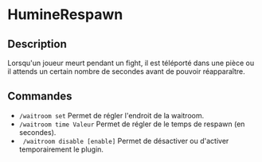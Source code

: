 # HumineRespawn

## Description

Lorsqu'un joueur meurt pendant un fight, il est téléporté dans une pièce ou il attends un certain nombre de secondes avant de pouvoir réapparaître.

## Commandes

* ``` /waitroom set ``` Permet de régler l'endroit de la waitroom.
* ``` /waitroom time Valeur ``` Permet de régler de le temps de respawn (en secondes). 
* ``` /waitroom disable [enable]``` Permet de désactiver ou d'activer temporairement le plugin.
